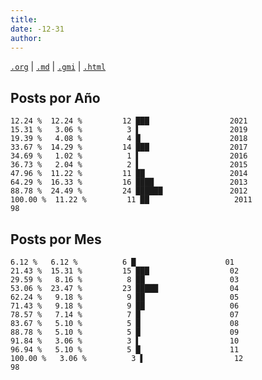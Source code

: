 ```yaml
---
title:
date: -12-31
author:
---
```


[`.org`](https://gitlab.com/osiux/osiux.gitlab.io/-/raw/master/stats-posts.org) |
[`.md`](https://gitlab.com/osiux/osiux.gitlab.io/-/raw/master/stats-posts.md) |
[`.gmi`](gemini://gmi.osiux.com/stats-posts.gmi) |
[`.html`](https://osiux.gitlab.io/stats-posts.html)

## Posts por Año

``` {.example}
12.24 %  12.24 %         12 ███                  2021
15.31 %   3.06 %          3 ▌                    2019
19.39 %   4.08 %          4 █                    2018
33.67 %  14.29 %         14 ███                  2017
34.69 %   1.02 %          1 ▌                    2016
36.73 %   2.04 %          2 ▌                    2015
47.96 %  11.22 %         11 ██                   2014
64.29 %  16.33 %         16 ████                 2013
88.78 %  24.49 %         24 ██████               2012
100.00 %  11.22 %         11 ██                   2011
98
```

## Posts por Mes

``` {.example}
6.12 %   6.12 %          6 █                    01
21.43 %  15.31 %         15 ███                  02
29.59 %   8.16 %          8 ██                   03
53.06 %  23.47 %         23 █████                04
62.24 %   9.18 %          9 ██                   05
71.43 %   9.18 %          9 ██                   06
78.57 %   7.14 %          7 █                    07
83.67 %   5.10 %          5 █                    08
88.78 %   5.10 %          5 █                    09
91.84 %   3.06 %          3 ▌                    10
96.94 %   5.10 %          5 █                    11
100.00 %   3.06 %          3 ▌                    12
98
```
